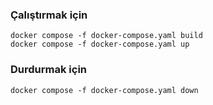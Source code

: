 ### Çalıştırmak için

    docker compose -f docker-compose.yaml build
    docker compose -f docker-compose.yaml up

### Durdurmak için

    docker compose -f docker-compose.yaml down
